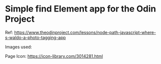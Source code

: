 # Simple find Element app for the Odin Project


Ref: <https://www.theodinproject.com/lessons/node-path-javascript-where-s-waldo-a-photo-tagging-app>


Images used:

Page Icon: <https://icon-library.com/3014281.html>